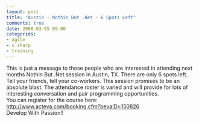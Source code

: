 ```yaml
---
layout: post
title: "Austin - Nothin But .Net - 6 Spots Left"
comments: true
date: 2008-03-05 09:00
categories:
- agile
- c sharp
- training
---
```


This is just a message to those people who are interested in attending next months Nothin But .Net session in Austin, TX. There are only 6 spots left. Tell your friends, tell your co-workers. This session promises to be an absolute blast. The attendance roster is varied and will provide for lots of interesting conversation and pair programming opportunities.  
You can register for the course here:  
<a title="http://www.acteva.com/booking.cfm?bevaID=150826" href="http://www.acteva.com/booking.cfm?bevaID=150826">http://www.acteva.com/booking.cfm?bevaID=150826</a>  
Develop With Passion!!




